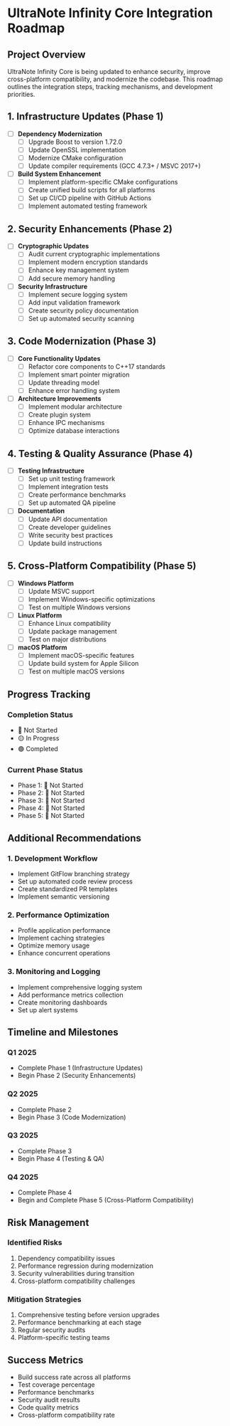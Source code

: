 # UltraNote Infinity Core Integration Roadmap

## Project Overview
UltraNote Infinity Core is being updated to enhance security, improve cross-platform compatibility, and modernize the codebase. This roadmap outlines the integration steps, tracking mechanisms, and development priorities.

## 1. Infrastructure Updates (Phase 1)
- [ ] **Dependency Modernization**
  - [ ] Upgrade Boost to version 1.72.0
  - [ ] Update OpenSSL implementation
  - [ ] Modernize CMake configuration
  - [ ] Update compiler requirements (GCC 4.7.3+ / MSVC 2017+)

- [ ] **Build System Enhancement**
  - [ ] Implement platform-specific CMake configurations
  - [ ] Create unified build scripts for all platforms
  - [ ] Set up CI/CD pipeline with GitHub Actions
  - [ ] Implement automated testing framework

## 2. Security Enhancements (Phase 2)
- [ ] **Cryptographic Updates**
  - [ ] Audit current cryptographic implementations
  - [ ] Implement modern encryption standards
  - [ ] Enhance key management system
  - [ ] Add secure memory handling

- [ ] **Security Infrastructure**
  - [ ] Implement secure logging system
  - [ ] Add input validation framework
  - [ ] Create security policy documentation
  - [ ] Set up automated security scanning

## 3. Code Modernization (Phase 3)
- [ ] **Core Functionality Updates**
  - [ ] Refactor core components to C++17 standards
  - [ ] Implement smart pointer migration
  - [ ] Update threading model
  - [ ] Enhance error handling system

- [ ] **Architecture Improvements**
  - [ ] Implement modular architecture
  - [ ] Create plugin system
  - [ ] Enhance IPC mechanisms
  - [ ] Optimize database interactions

## 4. Testing & Quality Assurance (Phase 4)
- [ ] **Testing Infrastructure**
  - [ ] Set up unit testing framework
  - [ ] Implement integration tests
  - [ ] Create performance benchmarks
  - [ ] Set up automated QA pipeline

- [ ] **Documentation**
  - [ ] Update API documentation
  - [ ] Create developer guidelines
  - [ ] Write security best practices
  - [ ] Update build instructions

## 5. Cross-Platform Compatibility (Phase 5)
- [ ] **Windows Platform**
  - [ ] Update MSVC support
  - [ ] Implement Windows-specific optimizations
  - [ ] Test on multiple Windows versions

- [ ] **Linux Platform**
  - [ ] Enhance Linux compatibility
  - [ ] Update package management
  - [ ] Test on major distributions

- [ ] **macOS Platform**
  - [ ] Implement macOS-specific features
  - [ ] Update build system for Apple Silicon
  - [ ] Test on multiple macOS versions

## Progress Tracking

### Completion Status
- 🔴 Not Started
- 🟡 In Progress
- 🟢 Completed

### Current Phase Status
- Phase 1: 🔴 Not Started
- Phase 2: 🔴 Not Started
- Phase 3: 🔴 Not Started
- Phase 4: 🔴 Not Started
- Phase 5: 🔴 Not Started

## Additional Recommendations

### 1. Development Workflow
- Implement GitFlow branching strategy
- Set up automated code review process
- Create standardized PR templates
- Implement semantic versioning

### 2. Performance Optimization
- Profile application performance
- Implement caching strategies
- Optimize memory usage
- Enhance concurrent operations

### 3. Monitoring and Logging
- Implement comprehensive logging system
- Add performance metrics collection
- Create monitoring dashboards
- Set up alert systems

## Timeline and Milestones

### Q1 2025
- Complete Phase 1 (Infrastructure Updates)
- Begin Phase 2 (Security Enhancements)

### Q2 2025
- Complete Phase 2
- Begin Phase 3 (Code Modernization)

### Q3 2025
- Complete Phase 3
- Begin Phase 4 (Testing & QA)

### Q4 2025
- Complete Phase 4
- Begin and Complete Phase 5 (Cross-Platform Compatibility)

## Risk Management

### Identified Risks
1. Dependency compatibility issues
2. Performance regression during modernization
3. Security vulnerabilities during transition
4. Cross-platform compatibility challenges

### Mitigation Strategies
1. Comprehensive testing before version upgrades
2. Performance benchmarking at each stage
3. Regular security audits
4. Platform-specific testing teams

## Success Metrics
- Build success rate across all platforms
- Test coverage percentage
- Performance benchmarks
- Security audit results
- Code quality metrics
- Cross-platform compatibility rate
